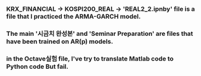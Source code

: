 ### KRX_FINANCIAL -> KOSPI200_REAL -> 'REAL2_2.ipnby' file is a file that I practiced the ARMA-GARCH model.
### The main '시금치 완성본' and 'Seminar Preparation' are files that have been trained on AR(p) models.
### in the Octave실험 file, I've try to translate Matlab code to Python code But fail.
